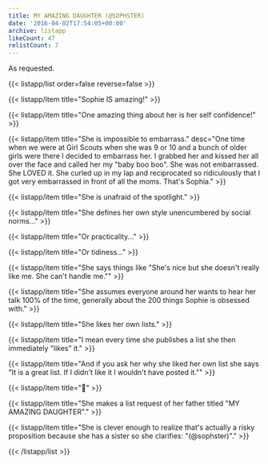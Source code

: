 ```yaml
---
title: MY AMAZING DAUGHTER (@SOPHSTER)
date: '2016-04-02T17:54:05+00:00'
archive: listapp
likeCount: 47
relistCount: 7
---
```


As requested.

<!--more-->

{{< listapp/list order=false reverse=false >}}

   {{< listapp/item title="Sophie IS amazing!" >}}

   {{< listapp/item title="One amazing thing about her is her self confidence!" >}}

   {{< listapp/item title="She is impossible to embarrass."
      desc="One time when we were at Girl Scouts when she was 9 or 10 and a bunch of older girls were there I decided to embarrass her. I grabbed her and kissed her all over the face and called her my \"baby boo boo\". She was not embarrassed. She LOVED it. She curled up in my lap and reciprocated so ridiculously that I got very embarrassed in front of all the moms. That's Sophia." >}}

   {{< listapp/item title="She is unafraid of the spotlight." >}}

   {{< listapp/item title="She defines her own style unencumbered by social norms..." >}}

   {{< listapp/item title="Or practicality..." >}}

   {{< listapp/item title="Or tidiness..." >}}

   {{< listapp/item title="She says things like \"She's nice but she doesn't really like me. She can't handle me.\"" >}}

   {{< listapp/item title="She assumes everyone around her wants to hear her talk 100% of the time, generally about the 200 things Sophie is obsessed with." >}}

   {{< listapp/item title="She likes her own lists." >}}

   {{< listapp/item title="I mean every time she publishes a list she then immediately \"likes\" it." >}}

   {{< listapp/item title="And if you ask her why she liked her own list she says \"It is a great list. If I didn't like it I wouldn't have posted it.\"" >}}

   {{< listapp/item title="🤔" >}}

   {{< listapp/item title="She makes a list request of her father titled \"MY AMAZING DAUGHTER\"." >}}

   {{< listapp/item title="She is clever enough to realize that's actually a risky proposition because she has a sister so she clarifies: \"(@sophster)\"." >}}

{{< /listapp/list >}}
